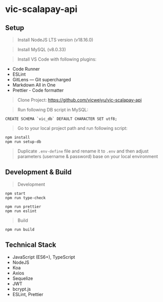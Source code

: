 # vic-scalapay-api

## Setup

> Install NodeJS LTS version (v18.16.0)

> Install MySQL (v8.0.33)

> Install VS Code with following plugins:

- Code Runner
- ESLint
- GitLens — Git supercharged
- Markdown All in One
- Prettier - Code formatter

> Clone Project: https://github.com/vicweiyu/vic-scalapay-api

> Run following DB script in MySQL:

    CREATE SCHEMA `vic_db` DEFAULT CHARACTER SET utf8;

> Go to your local project path and run following script:

    npm install
    npm run setup-db

> Duplicate `.env-define` file and rename it to `.env` and then adjust parameters (username & password) base on your local environment

## Development & Build

> Development

    npm start
    npm run type-check

    npm run prettier
    npm run eslint

> Build

    npm run build

## Technical Stack

- JavaScript (ES6+), TypeScript
- NodeJS
- Koa
- Axios
- Sequelize
- JWT
- bcrypt.js
- ESLint, Prettier
